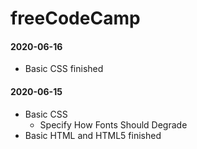 # freeCodeCamp
#### 2020-06-16
* Basic CSS finished

#### 2020-06-15
* Basic CSS
    * Specify How Fonts Should Degrade
* Basic HTML and HTML5 finished